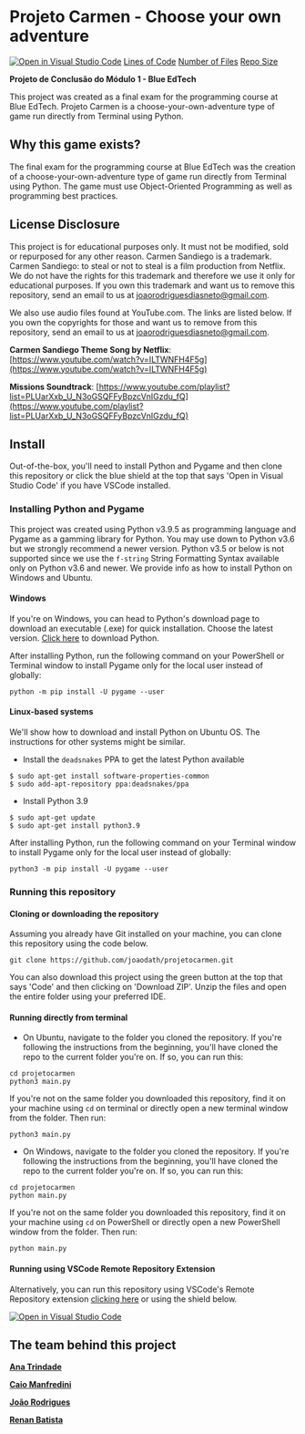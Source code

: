 # Projeto Carmen - Choose your own adventure
[![Open in Visual Studio Code](https://open.vscode.dev/badges/open-in-vscode.svg)](https://open.vscode.dev/joaodath/projetocarmen)
[Lines of Code](https://img.shields.io/tokei/lines/github/joaodath/projetocarmen)
[Number of Files](https://img.shields.io/github/directory-file-count/joaodath/projetocarmen)
[Repo Size](https://img.shields.io/github/repo-size/joaodath/projetocarmen)

**Projeto de Conclusão do Módulo 1 - Blue EdTech**

This project was created as a final exam for the programming course
at Blue EdTech. Projeto Carmen is a choose-your-own-adventure type
of game run directly from Terminal using Python. 

## Why this game exists?
The final exam for the programming course at Blue EdTech was the creation of a
choose-your-own-adventure type of game run directly from Terminal using Python.
The game must use Object-Oriented Programming as well as programming 
best practices.

## License Disclosure
This project is for educational purposes only. It must not be modified, sold or
repurposed for any other reason. Carmen Sandiego is a trademark. 
Carmen Sandiego: to steal or not to steal is a film production from Netflix.
We do not have the rights for this trademark and therefore we use it only for
educational purposes. If you own this trademark and want us to remove this
repository, send an email to us at joaorodriguesdiasneto@gmail.com.

We also use audio files found at YouTube.com. The links are listed below. If
you own the copyrights for those and want us to remove from this
repository, send an email to us at joaorodriguesdiasneto@gmail.com.

**Carmen Sandiego Theme Song by Netflix**: [https://www.youtube.com/watch?v=ILTWNFH4F5g](https://www.youtube.com/watch?v=ILTWNFH4F5g)

**Missions Soundtrack**: 
[https://www.youtube.com/playlist?list=PLUarXxb_U_N3oGSQFFyBpzcVnIGzdu_fQ](https://www.youtube.com/playlist?list=PLUarXxb_U_N3oGSQFFyBpzcVnIGzdu_fQ)

## Install
Out-of-the-box, you'll need to install Python and Pygame and then clone this 
repository or click the blue shield at the top that says 'Open in Visual 
Studio Code' if you have VSCode installed.

### Installing Python and Pygame
This project was created using Python v3.9.5 as programming language and
Pygame as a gamming library for Python.
You may use down to Python v3.6 but we strongly recommend a newer version.
Python v3.5 or below is not supported since we use the `f-string` String
Formatting Syntax available only on Python v3.6 and newer. 
We provide info as how to install Python on Windows and Ubuntu.

#### Windows
If you're on Windows, you can head to Python's download page to download an
executable (.exe) for quick installation. Choose the latest version.
[Click here](https://www.python.org/downloads/windows/) to download Python.

After installing Python, run the following command on your PowerShell or 
Terminal window to install Pygame only for the local user instead of globally:
```
python -m pip install -U pygame --user
```

#### Linux-based systems
We'll show how to download and install Python on Ubuntu OS. The instructions
for other systems might be similar.

* Install  the `deadsnakes` PPA to get the latest Python available
```
$ sudo apt-get install software-properties-common
$ sudo add-apt-repository ppa:deadsnakes/ppa
```

* Install Python 3.9
```
$ sudo apt-get update
$ sudo apt-get install python3.9
```

After installing Python, run the following command on your Terminal window to 
install Pygame only for the local user instead of globally:
```
python3 -m pip install -U pygame --user
```

### Running this repository

#### Cloning or downloading the repository
Assuming you already have Git installed on your machine, you can clone this 
repository using the code below.
```
git clone https://github.com/joaodath/projetocarmen.git
```
You can also download this project using the green button at the top that says
'Code' and then clicking on 'Download ZIP'. Unzip the files and open the entire
folder using your preferred IDE.

#### Running directly from terminal
* On Ubuntu, navigate to the folder you cloned the repository. If you're
following the instructions from the beginning, you'll have cloned the repo to
the current folder you're on. If so, you can run this:
```
cd projetocarmen
python3 main.py
```

If you're not on the same folder you downloaded this repository, find it on
your machine using `cd` on terminal or directly open a new terminal window from
the folder. Then run:
```
python3 main.py
```

* On Windows, navigate to the folder you cloned the repository. If you're
following the instructions from the beginning, you'll have cloned the repo to
the current folder you're on. If so, you can run this:
```
cd projetocarmen
python main.py
```

If you're not on the same folder you downloaded this repository, find it on
your machine using `cd` on PowerShell or directly open a new PowerShell window 
from the folder. Then run:
```
python main.py
```

#### Running using VSCode Remote Repository Extension
Alternatively, you can run this repository using VSCode's Remote Repository
extension [clicking here](https://open.vscode.dev/joaodath/projetocarmen) or using the shield below.

[![Open in Visual Studio Code](https://open.vscode.dev/badges/open-in-vscode.svg)](https://open.vscode.dev/joaodath/projetocarmen)

## The team behind this project
[**Ana Trindade**](https://github.com/anacgsantana)

[**Caio Manfredini**](https://github.com/cmanfeed)

[**João Rodrigues**](https://github.com/joaodath)

[**Renan Batista**](https://github.com/Dev33Renan)